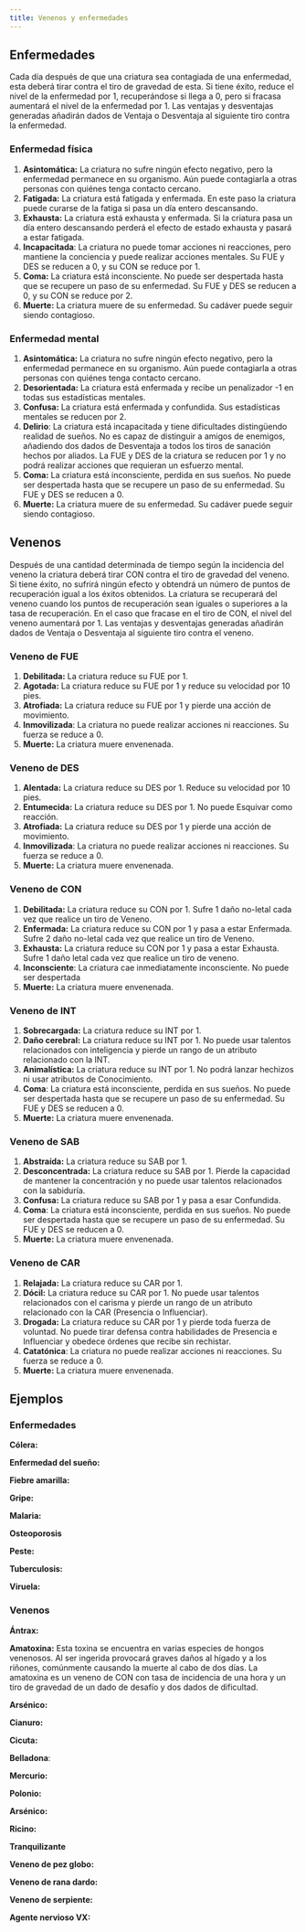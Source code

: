 ```yaml
---
title: Venenos y enfermedades
---
```


## Enfermedades

Cada día después de que una criatura sea contagiada de una enfermedad, esta deberá tirar contra el tiro de gravedad de esta. Si tiene éxito, reduce el nivel de la enfermedad por 1, recuperándose si llega a 0, pero si fracasa aumentará el nivel de la enfermedad por 1. Las ventajas y desventajas generadas añadirán dados de Ventaja o Desventaja al siguiente tiro contra la enfermedad.

### Enfermedad física

1. **Asintomática:** La criatura no sufre ningún efecto negativo, pero la enfermedad permanece en su organismo. Aún puede contagiarla a otras personas con quiénes tenga contacto cercano.
2. **Fatigada:** La criatura está fatigada y enfermada. En este paso la criatura puede curarse de la fatiga si pasa un día entero descansando.
3. **Exhausta:** La criatura está exhausta y enfermada. Si la criatura pasa un día entero descansando perderá el efecto de estado exhausta y pasará a estar fatigada. 
4. **Incapacitada**: La criatura no puede tomar acciones ni reacciones, pero mantiene la conciencia y puede realizar acciones mentales. Su FUE y DES se reducen a 0, y su CON se reduce por 1.
5. **Coma:** La criatura está inconsciente. No puede ser despertada hasta que se recupere un paso de su enfermedad. Su FUE y DES se reducen a 0, y su CON se reduce por 2.
6. **Muerte:** La criatura muere de su enfermedad. Su cadáver puede seguir siendo contagioso.

###  Enfermedad mental

1. **Asintomática:** La criatura no sufre ningún efecto negativo, pero la enfermedad permanece en su organismo. Aún puede contagiarla a otras personas con quiénes tenga contacto cercano.
2. **Desorientada:** La criatura está enfermada y recibe un penalizador -1 en todas sus estadísticas mentales.
3. **Confusa:** La criatura está enfermada y confundida. Sus estadísticas mentales se reducen por 2. 
4. **Delirio**: La criatura está incapacitada y tiene dificultades distingüendo realidad de sueños. No es capaz de distinguir a amigos de enemigos, añadiendo dos dados de Desventaja a todos los tiros de sanación hechos por aliados. La FUE y DES de la criatura se reducen por 1 y no podrá realizar acciones que requieran un esfuerzo mental.
5. **Coma:** La criatura está inconsciente, perdida en sus sueños. No puede ser despertada hasta que se recupere un paso de su enfermedad. Su FUE y DES se reducen a 0.
6. **Muerte:** La criatura muere de su enfermedad. Su cadáver puede seguir siendo contagioso.

## Venenos

Después de una cantidad determinada de tiempo según la incidencia del veneno la criatura deberá tirar CON contra el tiro de gravedad del veneno. Si tiene éxito, no sufrirá ningún efecto y obtendrá un número de puntos de recuperación igual a los éxitos obtenidos. La criatura se recuperará del veneno cuando los puntos de recuperación sean iguales o superiores a la tasa de recuperación. En el caso que fracase en el tiro de CON, el nivel del veneno aumentará por 1. Las ventajas y desventajas generadas añadirán dados de Ventaja o Desventaja al siguiente tiro contra el veneno.

### Veneno de FUE

1. **Debilitada:** La criatura reduce su FUE por 1.
2. **Agotada:** La criatura reduce su FUE por 1 y reduce su velocidad por 10 pies.
3. **Atrofiada:** La criatura reduce su FUE por 1 y pierde una acción de movimiento.
4. **Inmovilizada**: La criatura no puede realizar acciones ni reacciones. Su fuerza se reduce a 0.
5. **Muerte:** La criatura muere envenenada.

### Veneno de DES

1. **Alentada:** La criatura reduce su DES por 1. Reduce su velocidad por 10 pies.
2. **Entumecida:** La criatura reduce su DES por 1. No puede Esquivar como reacción.
3. **Atrofiada:** La criatura reduce su DES por 1 y pierde una acción de movimiento.
4. **Inmovilizada**: La criatura no puede realizar acciones ni reacciones. Su fuerza se reduce a 0.
5. **Muerte:** La criatura muere envenenada.

### Veneno de CON

1. **Debilitada:** La criatura reduce su CON por 1. Sufre 1 daño no-letal cada vez que realice un tiro de Veneno.
2. **Enfermada:** La criatura reduce su CON por 1 y pasa a estar Enfermada. Sufre 2 daño no-letal cada vez que realice un tiro de Veneno.
3. **Exhausta:** La criatura reduce su CON por 1 y pasa a estar Exhausta. Sufre 1 daño letal cada vez que realice un tiro de veneno.
4. **Inconsciente**: La criatura cae inmediatamente inconsciente. No puede ser despertada
5. **Muerte:** La criatura muere envenenada.

### Veneno de INT

1. **Sobrecargada:** La criatura reduce su INT por 1.
2. **Daño cerebral:** La criatura reduce su INT por 1. No puede usar talentos relacionados con inteligencia y pierde un rango de un atributo relacionado con la INT.
3. **Animalística:** La criatura reduce su INT por 1. No podrá lanzar hechizos ni usar atributos de Conocimiento. 
4. **Coma**: La criatura está inconsciente, perdida en sus sueños. No puede ser despertada hasta que se recupere un paso de su enfermedad. Su FUE y DES se reducen a 0.
5. **Muerte:** La criatura muere envenenada.

### Veneno de SAB

1. **Abstraída:** La criatura reduce su SAB por 1. 
2. **Desconcentrada:** La criatura reduce su SAB por 1. Pierde la capacidad de mantener la concentración y no puede usar talentos relacionados con la sabiduría.
3. **Confusa:** La criatura reduce su SAB por 1 y pasa a esar Confundida.
4. **Coma**: La criatura está inconsciente, perdida en sus sueños. No puede ser despertada hasta que se recupere un paso de su enfermedad. Su FUE y DES se reducen a 0.
5. **Muerte:** La criatura muere envenenada.

###  Veneno de CAR

1. **Relajada:** La criatura reduce su CAR por 1.
2. **Dócil:** La criatura reduce su CAR por 1. No puede usar talentos relacionados con el carisma y pierde un rango de un atributo relacionado con la CAR (Presencia o Influenciar).
3. **Drogada:** La criatura reduce su CAR por 1 y pierde toda fuerza de voluntad. No puede tirar defensa contra habilidades de Presencia e Influenciar y obedece órdenes que recibe sin rechistar.
4. **Catatónica**: La criatura no puede realizar acciones ni reacciones. Su fuerza se reduce a 0.
5. **Muerte:** La criatura muere envenenada.

## Ejemplos

### Enfermedades

**Cólera:**

**Enfermedad del sueño:**

**Fiebre amarilla:**

**Gripe:**

**Malaria:**

**Osteoporosis**

**Peste:**

**Tuberculosis:**

**Viruela:**

### Venenos

**Ántrax:**

**Amatoxina:** Esta toxina se encuentra en varias especies de hongos venenosos. Al ser ingerida provocará graves daños al hígado y a los riñones, comúnmente causando la muerte al cabo de dos días. La amatoxina es un veneno de CON con tasa de incidencia de una hora y un tiro de gravedad de un dado de desafío y dos dados de dificultad.

**Arsénico:**

**Cianuro:**

**Cicuta:**

**Belladona**:

**Mercurio:**

**Polonio:**

**Arsénico:**

**Ricino:**

**Tranquilizante**

**Veneno de pez globo:**

**Veneno de rana dardo:**

**Veneno de serpiente:**

**Agente nervioso VX:**

